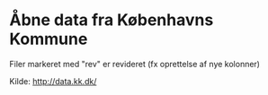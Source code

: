 # Åbne data fra Københavns Kommune


Filer markeret med "rev" er revideret (fx oprettelse af nye kolonner)


Kilde: http://data.kk.dk/
